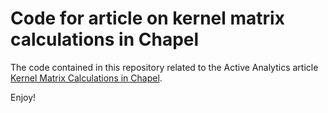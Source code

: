 # Code for article on kernel matrix calculations in Chapel

The code contained in this repository related to the Active Analytics article [Kernel Matrix Calculations in Chapel](https://www.active-analytics.com/blog/kernel-matrix-calculations-in-chapel/). 

Enjoy!


